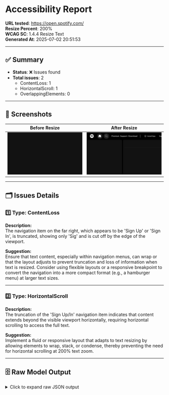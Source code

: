 # Accessibility Report

**URL tested**: https://open.spotify.com/  
**Resize Percent**: 200%  
**WCAG SC**: 1.4.4 Resize Text  
**Generated At**: 2025-07-02 20:51:53

---

## ✅ Summary

- **Status**: ❌ Issues found
- **Total issues**: 2
  - ContentLoss: 1
  - HorizontalScroll: 1
  - OverlappingElements: 0

---

## 📸 Screenshots

| Before Resize | After Resize |
| -------------- | ------------- |
| ![Before](before.png) | ![After](after.png) |

---

## 🗂️ Issues Details

### 1️⃣ Type: ContentLoss

**Description:**  
The navigation item on the far right, which appears to be 'Sign Up' or 'Sign In', is truncated, showing only 'Sig' and is cut off by the edge of the viewport.

**Suggestion:**  
Ensure that text content, especially within navigation menus, can wrap or that the layout adjusts to prevent truncation and loss of information when text is resized. Consider using flexible layouts or a responsive breakpoint to convert the navigation into a more compact format (e.g., a hamburger menu) at larger text sizes.


---

### 2️⃣ Type: HorizontalScroll

**Description:**  
The truncation of the 'Sign Up/In' navigation item indicates that content extends beyond the visible viewport horizontally, requiring horizontal scrolling to access the full text.

**Suggestion:**  
Implement a fluid or responsive layout that adapts to text resizing by allowing elements to wrap, stack, or condense, thereby preventing the need for horizontal scrolling at 200% text zoom.


---


## 🗄️ Raw Model Output

<details>
<summary>Click to expand raw JSON output</summary>


```json
{
  "issues": [
    {
      "type": "ContentLoss",
      "description": "The navigation item on the far right, which appears to be 'Sign Up' or 'Sign In', is truncated, showing only 'Sig' and is cut off by the edge of the viewport.",
      "suggestion": "Ensure that text content, especially within navigation menus, can wrap or that the layout adjusts to prevent truncation and loss of information when text is resized. Consider using flexible layouts or a responsive breakpoint to convert the navigation into a more compact format (e.g., a hamburger menu) at larger text sizes."
    },
    {
      "type": "HorizontalScroll",
      "description": "The truncation of the 'Sign Up/In' navigation item indicates that content extends beyond the visible viewport horizontally, requiring horizontal scrolling to access the full text.",
      "suggestion": "Implement a fluid or responsive layout that adapts to text resizing by allowing elements to wrap, stack, or condense, thereby preventing the need for horizontal scrolling at 200% text zoom."
    }
  ]
}
```

</details>
